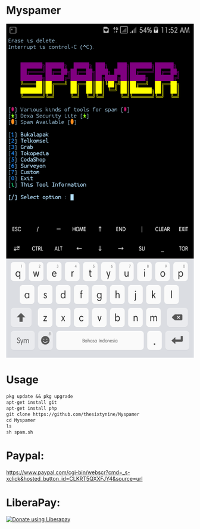 # Myspamer
![](./Images/Screenshot.png)
# Usage
```
pkg update && pkg upgrade
apt-get install git
apt-get install php
git clone https://github.com/thesixtynine/Myspamer
cd Myspamer
ls
sh spam.sh
```
# Paypal:
https://www.paypal.com/cgi-bin/webscr?cmd=_s-xclick&hosted_button_id=CLKRT5QXXFJY4&source=url
# LiberaPay:
<noscript><a href="https://liberapay.com/thesixtynine/donate"><img alt="Donate using Liberapay" src="https://liberapay.com/assets/widgets/donate.svg"></a></noscript>
